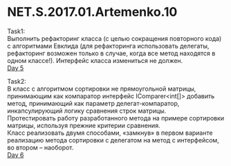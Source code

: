 # NET.S.2017.01.Artemenko.10
Task1:   
Выполнить рефакторинг класса (с целью сокращения повторного кода) с алгоритмами Евклида (для рефакторинга использовать делегаты, рефакторинг возможен только в случае, когда все метод находятся в одном классе!). 
Интерфейс класса измениться не должен.    
<a href = "https://github.com/Grosss/NET.S.2017.01.Artemenko.05">Day 5</a>    

Task2:  
В класс с алгоритмом сортировки не прямоугольной матрицы, принимающим как компаратор интерфейс IComparer<int[]> добавить метод, 
принимающий как параметр делегат-компаратор, инкапсулирующий логику сравнения строк матрицы.    
Протестировать работу разработанного метода на примере сортировки матрицы, используя прежние критерии сравнения.    
Класс реализовать двумя способами, «замкнув» в первом варианте реализацию метода сортировки с делегатом на метод с интерфейсом, во втором – наоборот.   
<a href = "https://github.com/Grosss/NET.S.2017.01.Artemenko.06">Day 6</a>
